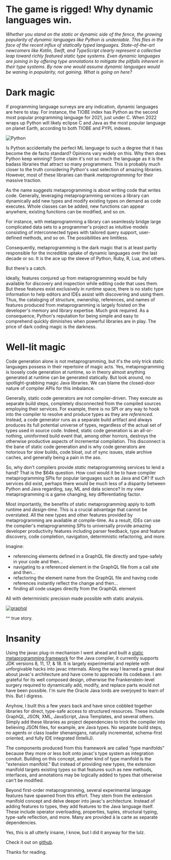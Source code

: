 # The game is rigged! Why dynamic languages win.

_Whether you stand on the static or dynamic side of the fence, the growing popularity of dynamic languages like Python
is undeniable. This flies in the face of the recent influx of statically typed languages. State-of-the-art newcomers
like Kotlin, Swift, and TypeScript clearly represent a collective leap toward richly featured static type systems. Even
dynamic languages are joining in by offering type annotations to mitigate the pitfalls inherent in their type systems.
By now one would assume dynamic languages would be waning in popularity, not gaining. What is going on here?_

# Dark magic

If programming language surveys are any indication, dynamic languages are here to stay. For instance, the TIOBE index has Python
as the second most popular programming language for 2021, just under C. When 2022 wraps up Python will likely eclipse
C and Java as the most popular language on planet Earth, according to both TIOBE and PYPL indexes.

![Python](http://manifold.systems/images/python.png)

Is Python accidentally the perfect ML language to such a degree that it has become the de facto standard? Opinions vary widely on this.
Why then does Python keep winning? Some claim it's not so much the language as it is the badass libraries that attract
so many programmers. This is probably much closer to the truth considering Python's vast selection of amazing libraries.
However, most of these libraries can thank _metaprogramming_ for their massive traction.

As the name suggests metaprogramming is about writing code that writes code. Generally, leveraging metaprogramming
services a library can dynamically add new types and modify existing types on demand as code executes. Whole
classes can be added, new functions can appear anywhere, existing functions can be modified, and so on.

For instance, with metaprogramming a library can seamlessly bridge large complicated data sets to a programmer's project
as intuitive models consisting of interconnected types with tailored query support, user-defined methods, and so on. The
possibilities are limitless.

Consequently, metaprogramming is the dark magic that is at least partly responsible for the incredible uptake of dynamic
languages over the last decade or so. It is the ace up the sleeve of Python, Ruby, R, Lua, and others.

But there's a catch.

Ideally, features conjured up from metaprogramming would be fully available for discovery and
inspection while editing code that uses them. But these features exist exclusively in runtime space, there is no static
type information to help editors and IDEs assist with discovering and using them. Thus, the cataloging of structure,
ownership, references, and names of features produced from metaprogramming is largely foisted on the developer's memory
and library expertise. Much grok required. As a consequence, Python's reputation for being simple and easy to
comprehend quickly diminishes when powerful libraries are in play. The price of dark coding magic is the darkness.


# Well-lit magic

Code generation alone is not metaprogramming, but it's the only trick static languages possess in their repertoire of magic acts.
Yes, metaprogramming is loosely code generation at runtime, so in theory almost anything generated at runtime can be
generated statically. But look around, no spotlight-grabbing magic Java libraries. We can blame the closed-door nature
of compiler APIs for this imbalance.

Generally, static code generators are not compiler-driven. They execute as separate build
steps, completely disconnected from the compiled sources employing their services. For example, there is no SPI or
any way to hook into the compiler to resolve and produce types as they are _referenced_. Instead, a code generator runs as
a separate build artifact and always produces its full potential universe of types, regardless of the actual set of
types used in source code. Indeed, static code generation is an all-or-nothing, uninformed build event that, among other
horrors, destroys the otherwise productive aspects of incremental compilation. This disconnect is the bane of static
code generation and is why code generators are notorious for slow builds, code bloat, out of sync issues, stale archive
caches, and generally being a pain in the ass.

So, why don't compilers provide _static_ metaprogramming services to lend a hand? That is the $64k question. How cool would it be to have
compiler metaprogramming SPIs for popular languages such as Java and C#? If such services did exist, perhaps there would
be much less of a disparity between Python and Java regarding, say, ML and data science? In my view metaprogramming is
a game changing, key differentiating factor.

Most importantly, the benefits of static metaprogramming apply to both runtime and _design-time_. This is a crucial advantage
that cannot be overstated. All the new types and other features provided by metaprogramming are available at compile-time.
As a result, IDEs can use the compiler's metaprogramming SPIs to universally provide amazing developer productivity
features including parser feedback, type and feature discovery, code completion, navigation, deterministic refactoring,
and more.

Imagine:
- referencing elements defined in a GraphQL file directly and type-safely in your code and then...
- navigating to a referenced element in the GraphQL file from a call site and then...
- refactoring the element name from the GraphQL file and having code references instantly reflect the change and then...
- finding all code usages directly from the GraphQL element

All with deterministic precision made possible with static analysis.

[![graphql](http://manifold.systems/images/graphql_slide_1.png)](http://manifold.systems/images/graphql.mp4)
    
^^ true story.

# Insanity

Using the javac plug-in mechanism I went ahead and built a [static metaprogramming framework](https://github.com/manifold-systems/manifold)
for the Java compiler, it currently supports JDK versions 8, 11, 17, & 18. It is largely experimental and replete with
unforgivable hacks into javac internals. Along the way I learned a great deal about javac's architecture and have come
to appreciate its codebase. I am grateful for its well composed design, otherwise the Frankenstein-level surgery
required to dynamically add, modify, and replace parts would not have been possible. I'm sure the Oracle Java lords are
overjoyed to learn of this. But I digress.

Anyhow, I built this a few years back and have since cobbled together libraries for direct, type-safe access to structured
resources. These include GraphQL, JSON, XML, JavaScript, Java Templates, and several others. Simply add these libraries
as project dependencies to trick the compiler into believing JSON files, for example, are Java types. No separate build steps, no
agents or class loader shenanigans, naturally incremental, schema-first oriented, and fully IDE integrated (IntelliJ).

The components produced from this framework are called "type manifolds" because they more or less bolt onto javac's type system
as integration conduit. Building on this concept, another kind of type manifold is the "extension manifold." But instead
of providing new types, the extension manifold targets existing types so that features such as new methods, interfaces, and annotations may
be logically added to types that otherwise can't be modified.

Beyond first-order metaprogramming, several experimental language features have spawned from this effort. They stem
from the extension manifold concept and delve deeper into javac's architecture. Instead of adding features to types,
they add features to the Java language itself. These include operator overloading, properties, tuples, structural
typing, type-safe reflection, and more. Many are provided à la carte as separate dependencies.

Yes, this is all utterly insane, I know, but I did it anyway for the lulz.

Check it out on [github](https://github.com/manifold-systems/manifold).

Thanks for reading.
